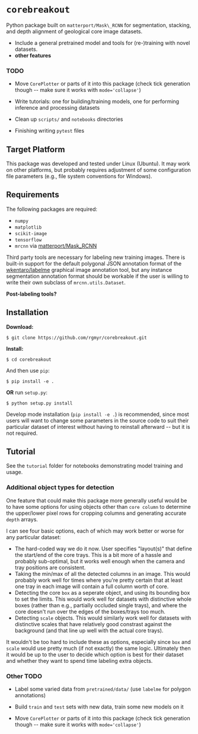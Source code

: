 # `corebreakout`

Python package built on `matterport/Mask\_RCNN` for segmentation, stacking, and depth alignment of geological core image datasets.

- Include a general pretrained model and tools for (re-)training with novel datasets.
- **other features**

### TODO

- Move `CorePlotter` or parts of it into this package (check tick generation though -- make sure it works with `mode='collapse'`)

- Write tutorials: one for building/training models, one for performing inference and processing datasets

- Clean up `scripts/` and `notebooks` directories

- Finishing writing `pytest` files


## Target Platform

This package was developed and tested under Linux (Ubuntu). It may work on other platforms, but probably requires adjustment of some configuration file parameters (e.g., file system conventions for Windows).


## Requirements

The following packages are required:

- `numpy`
- `matplotlib`
- `scikit-image`
- `tensorflow`
- `mrcnn` via [matterport/Mask\_RCNN](https://github.com/matterport/Mask_RCNN)

Third party tools are necessary for labeling new training images. There is built-in support for the default polygonal JSON annotation format of the [wkentaro/labelme](https://github.com/wkentaro/labelme) graphical image annotation tool, but any instance segmentation annotation format should be workable if the user is willing to write their own subclass of `mrcnn.utils.Dataset`.

**Post-labeling tools?**


## Installation

**Download:**

```
$ git clone https://github.com/rgmyr/corebreakout.git
```

**Install:**

```
$ cd corebreakout
```
And then use `pip`:
```
$ pip install -e .
```
**OR** run `setup.py`:
```
$ python setup.py install
```

Develop mode installation (`pip install -e .`) is recommended, since most users will want to change some parameters in the source code to suit their particular dataset of interest without having to reinstall afterward -- but it is not required.


## Tutorial

See the `tutorial` folder for notebooks demonstrating model training and usage.


### Additional object types for detection

One feature that could make this package more generally useful would be to have some options for using objects other than `core column` to determine the upper/lower pixel rows for cropping columns and generating accurate `depth` arrays.

I can see four basic options, each of which may work better or worse for any particular dataset:

- The hard-coded way we do it now. User specifies "layout(s)" that define the start/end of the core trays. This is a bit more of a hassle and probably sub-optimal, but it works well enough when the camera and tray positions are consistent.
- Taking the min/max of all the detected columns in an image. This would probably work well for times where you're pretty certain that at least one tray in each image will contain a full column worth of core.
- Detecting the core `box` as a seperate object, and using its bounding box to set the limits. This would work well for datasets with distinctive whole boxes (rather than e.g., partially occluded single trays), and where the core doesn't run over the edges of the boxes/trays too much.
- Detecting `scale` objects. This would similarly work well for datasets with distinctive scales that have relatively good constrast against the background (and that line up well with the actual core trays).

It wouldn't be too hard to include these as options, especially since `box` and `scale` would use pretty much (if not exactly) the same logic. Ultimately then it would be up to the user to decide which option is best for their dataset and whether they want to spend time labeling extra objects.


### Other TODO

- Label some varied data from `pretrained/data/` (use `labelme` for polygon annotations)

- Build `train` and `test` sets with new data, train some new models on it

- Move `CorePlotter` or parts of it into this package (check tick generation though -- make sure it works with `mode='collapse'`)
